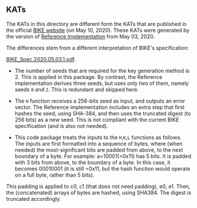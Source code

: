 KATs
----

The KATs in this directory are different form the KATs that are published 
in the official [BIKE website](https://bikesuite.org/) (on May 10, 2020).
These KATs were generated by the version of 
[Reference Implementation](https://bikesuite.org/files/v4.0/Reference_Implementation.2020.05.03.1.zip) 
from May 03, 2020.

The differences stem from a different interpretation of BIKE's specification: 

[BIKE_Spec.2020.05.03.1.pdf](https://bikesuite.org/files/v4.0/BIKE_Spec.2020.05.03.1.pdf).

- The number of seeds that are required for the key generation method is 2. 
This is applied in this package. By contrast, the Reference implementation derives 
three seeds, but uses only two of them, namely seeds `0` and `2`. 
This is redundant and skipped here. 

- The `H` function receives a 256-bits seed as input, and outputs an error 
vector. The Reference implementation includes an extra step that first hashes the seed, 
using SHA-384, and then uses the truncated digest (to 256 bits) as a new seed. 
This is not compliant with the current BIKE specification (and is also not needed).

- This code package treats the inputs to the `H`,`K`,`L` functions as follows. 
The inputs are first formatted into a sequence of bytes, where (when needed) 
the most-significant bits are padded from above, to the next boundary of a byte. 
For example: a=10001(=0x11) has 5 bits. It is padded with 3 bits from above, 
to the boundary of a byte. In this case, it becomes 00010001 
(it is still =0x11, but the hash function would operate on a full byte, rather than 5 bits). 

This padding is applied to c0, c1 (that does not need padding), e0, e1. 
Then, the (concatenated) arrays of bytes are hashed, using SHA384. 
The digest is truncated accordingly. 
